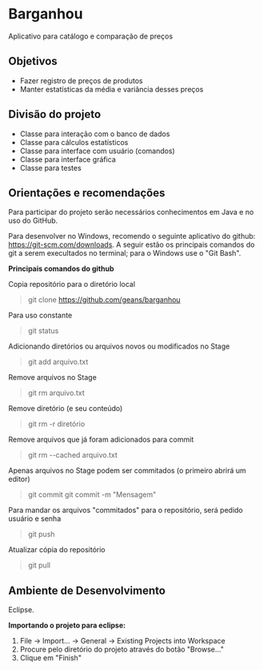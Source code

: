 Barganhou
=========
Aplicativo para catálogo e comparação de preços

Objetivos
---------
* Fazer registro de preços de produtos
* Manter estatísticas da média e variância desses preços

Divisão do projeto
------------------
* Classe para interação com o banco de dados
* Classe para cálculos estatísticos
* Classe para interface com usuário (comandos)
* Classe para interface gráfica
* Classe para testes

Orientações e recomendações
---------------------------
Para participar do projeto serão necessários conhecimentos em Java e no uso do GitHub.

Para desenvolver no Windows, recomendo o seguinte aplicativo do github: https://git-scm.com/downloads.
A seguir estão os principais comandos do git a serem execultados no terminal; para o Windows use o "Git Bash".

**Principais comandos do github**

Copia repositório para o diretório local
> git clone https://github.com/geans/barganhou

Para uso constante
> git status

Adicionando diretórios ou arquivos novos ou modificados no Stage
> git add arquivo.txt

Remove arquivos no Stage
> git rm arquivo.txt

Remove diretório (e seu conteúdo)
> git rm -r diretório

Remove arquivos que já foram adicionados para commit
> git rm --cached arquivo.txt

Apenas arquivos no Stage podem ser commitados (o primeiro abrirá um editor)
> git commit
> git commit -m "Mensagem"

Para mandar os arquivos "commitados" para o repositório, será pedido usuário e senha
> git push

Atualizar cópia do repositório
> git pull

Ambiente de Desenvolvimento
---------------------------
Eclipse.

**Importando o projeto para eclipse:**

1. File -> Import... -> General -> Existing Projects into Workspace  
2. Procure pelo diretório do projeto através do botão "Browse..."  
3. Clique em "Finish"  
